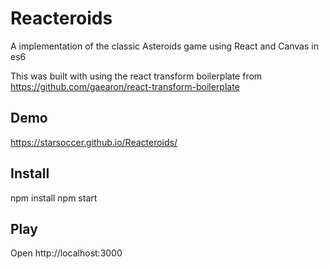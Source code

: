 # Reacteroids
A implementation of the classic Asteroids game using React and Canvas in es6

This was built with using the react transform boilerplate from
https://github.com/gaearon/react-transform-boilerplate

## Demo

https://starsoccer.github.io/Reacteroids/

## Install

npm install
npm start

## Play

Open http://localhost:3000
